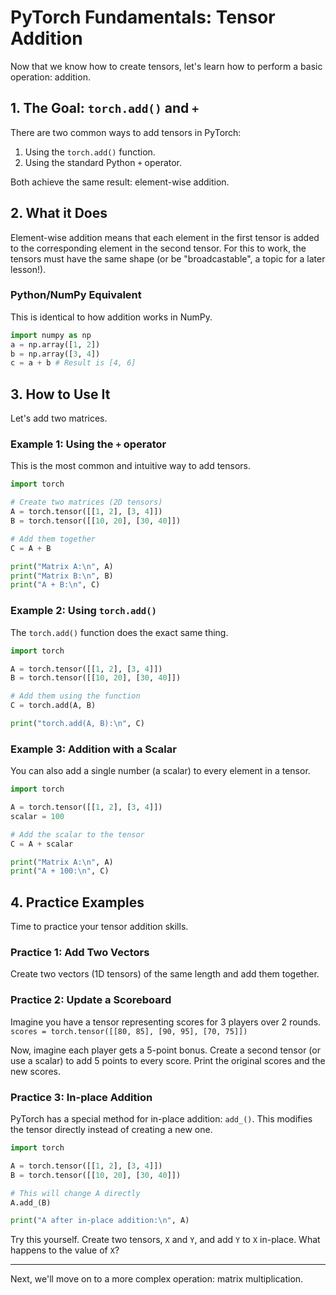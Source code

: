 # PyTorch Fundamentals: Tensor Addition

Now that we know how to create tensors, let's learn how to perform a basic operation: addition.

## 1. The Goal: `torch.add()` and `+`

There are two common ways to add tensors in PyTorch:
1.  Using the `torch.add()` function.
2.  Using the standard Python `+` operator.

Both achieve the same result: element-wise addition.

## 2. What it Does

Element-wise addition means that each element in the first tensor is added to the corresponding element in the second tensor. For this to work, the tensors must have the same shape (or be "broadcastable", a topic for a later lesson!). 

### Python/NumPy Equivalent

This is identical to how addition works in NumPy.
```python
import numpy as np
a = np.array([1, 2])
b = np.array([3, 4])
c = a + b # Result is [4, 6]
```

## 3. How to Use It

Let's add two matrices.

### Example 1: Using the `+` operator

This is the most common and intuitive way to add tensors.

```python
import torch

# Create two matrices (2D tensors)
A = torch.tensor([[1, 2], [3, 4]])
B = torch.tensor([[10, 20], [30, 40]])

# Add them together
C = A + B

print("Matrix A:\n", A)
print("Matrix B:\n", B)
print("A + B:\n", C)
```

### Example 2: Using `torch.add()`

The `torch.add()` function does the exact same thing.

```python
import torch

A = torch.tensor([[1, 2], [3, 4]])
B = torch.tensor([[10, 20], [30, 40]])

# Add them using the function
C = torch.add(A, B)

print("torch.add(A, B):\n", C)
```

### Example 3: Addition with a Scalar

You can also add a single number (a scalar) to every element in a tensor.

```python
import torch

A = torch.tensor([[1, 2], [3, 4]])
scalar = 100

# Add the scalar to the tensor
C = A + scalar

print("Matrix A:\n", A)
print("A + 100:\n", C)
```

## 4. Practice Examples

Time to practice your tensor addition skills.

### Practice 1: Add Two Vectors

Create two vectors (1D tensors) of the same length and add them together.

### Practice 2: Update a Scoreboard

Imagine you have a tensor representing scores for 3 players over 2 rounds.
`scores = torch.tensor([[80, 85], [90, 95], [70, 75]])`

Now, imagine each player gets a 5-point bonus. Create a second tensor (or use a scalar) to add 5 points to every score. Print the original scores and the new scores.

### Practice 3: In-place Addition

PyTorch has a special method for in-place addition: `add_()`. This modifies the tensor directly instead of creating a new one.

```python
import torch

A = torch.tensor([[1, 2], [3, 4]])
B = torch.tensor([[10, 20], [30, 40]])

# This will change A directly
A.add_(B)

print("A after in-place addition:\n", A)
```
Try this yourself. Create two tensors, `X` and `Y`, and add `Y` to `X` in-place. What happens to the value of `X`?

---

Next, we'll move on to a more complex operation: matrix multiplication.
